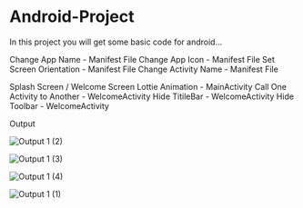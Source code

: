 # Android-Project

In this project you will get some basic code for android...

Change App Name - Manifest File
Change App Icon - Manifest File
Set Screen Orientation - Manifest File
Change Activity Name - Manifest File

Splash Screen / Welcome Screen
Lottie Animation -  MainActivity
Call One Activity to Another -  WelcomeActivity
Hide TitileBar -  WelcomeActivity
Hide Toolbar - WelcomeActivity

Output

![Output 1 (2)](https://user-images.githubusercontent.com/55083861/97397939-5c154100-1910-11eb-9f9b-936b4361fd51.jpeg)


![Output 1 (3)](https://user-images.githubusercontent.com/55083861/97397948-5f103180-1910-11eb-9491-015e3b784f4f.jpeg)


![Output 1 (4)](https://user-images.githubusercontent.com/55083861/97397952-60d9f500-1910-11eb-85e7-6d3abf1d3b1e.jpeg)


![Output 1 (1)](https://user-images.githubusercontent.com/55083861/97397957-633c4f00-1910-11eb-8893-79164485df3f.jpeg)
